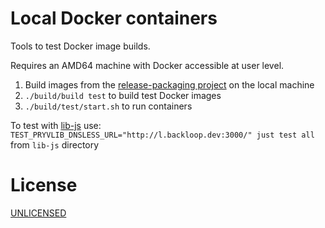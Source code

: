 # Local Docker containers

Tools to test Docker image builds.

Requires an AMD64 machine with Docker accessible at user level.

1. Build images from the [release-packaging project](https://github.com/pryv/dev-release-packaging) on the local machine
2. `./build/build test` to build test Docker images
3. `./build/test/start.sh`  to run containers

To test with [lib-js](https://github.com/pryv/lib-js) 
use: `TEST_PRYVLIB_DNSLESS_URL="http://l.backloop.dev:3000/" just test all` from `lib-js` directory

# License

[UNLICENSED](LICENSE)
